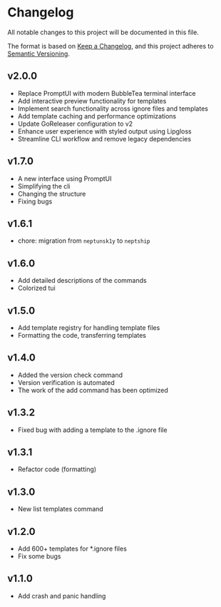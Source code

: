 # Changelog

All notable changes to this project will be documented in this file.

The format is based on [Keep a Changelog](https://keepachangelog.com), and this project adheres to
[Semantic Versioning](https://semver.org).

## v2.0.0

- Replace PromptUI with modern BubbleTea terminal interface
- Add interactive preview functionality for templates  
- Implement search functionality across ignore files and templates
- Add template caching and performance optimizations
- Update GoReleaser configuration to v2
- Enhance user experience with styled output using Lipgloss
- Streamline CLI workflow and remove legacy dependencies

## v1.7.0

- A new interface using PromptUI
- Simplifying the cli
- Сhanging the structure
- Fixing bugs

## v1.6.1

- chore: migration from `neptunsk1y` to `neptship`

## v1.6.0

- Add detailed descriptions of the commands
- Colorized tui

## v1.5.0

- Add template registry for handling template files
- Formatting the code, transferring templates

## v1.4.0

- Added the version check command
- Version verification is automated
- The work of the add command has been optimized

## v1.3.2

- Fixed bug with adding a template to the .ignore file

## v1.3.1

- Refactor code (formatting)

## v1.3.0

- New list templates command

## v1.2.0

- Add 600+ templates for *.ignore files
- Fix some bugs

## v1.1.0

- Add crash and panic handling